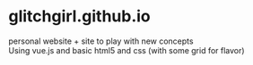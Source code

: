 # glitchgirl.github.io
personal website + site to play with new concepts
<br>
Using vue.js and basic html5 and css (with some grid for flavor) 
